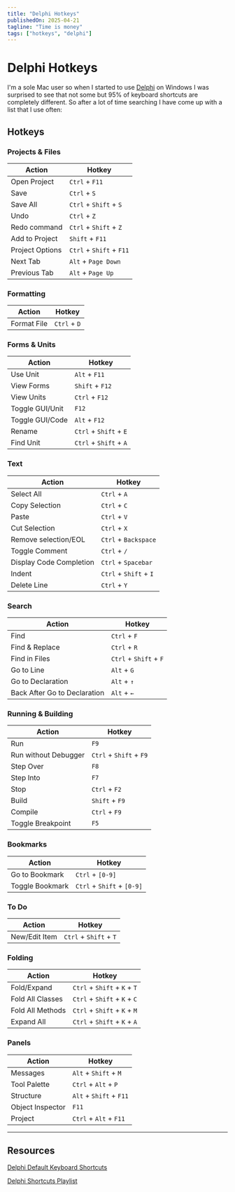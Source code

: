 ```yaml
---
title: "Delphi Hotkeys"
publishedOn: 2025-04-21
tagline: "Time is money"
tags: ["hotkeys", "delphi"]
---
```


# Delphi Hotkeys

I'm a sole Mac user so when I started to use
[Delphi](https://www.embarcadero.com/products/delphi) on Windows I was surprised
to see that not some but 95% of keyboard shortcuts are completely different. So
after a lot of time searching I have come up with a list that I use often:

## Hotkeys

### Projects & Files

| Action          | Hotkey                   |
| --------------- | ------------------------ |
| Open Project    | `Ctrl` + `F11`           |
| Save            | `Ctrl` + `S`             |
| Save All        | `Ctrl` + `Shift` + `S`   |
| Undo            | `Ctrl` + `Z`             |
| Redo command    | `Ctrl` + `Shift` + `Z`   |
| Add to Project  | `Shift` + `F11`          |
| Project Options | `Ctrl` + `Shift` + `F11` |
| Next Tab        | `Alt` + `Page Down`      |
| Previous Tab    | `Alt` + `Page Up`        |

### Formatting

| Action      | Hotkey       |
| ----------- | ------------ |
| Format File | `Ctrl` + `D` |

### Forms & Units

| Action          | Hotkey                 |
| --------------- | ---------------------- |
| Use Unit        | `Alt` + `F11`          |
| View Forms      | `Shift` + `F12`        |
| View Units      | `Ctrl` + `F12`         |
| Toggle GUI/Unit | `F12`                  |
| Toggle GUI/Code | `Alt` + `F12`          |
| Rename          | `Ctrl` + `Shift` + `E` |
| Find Unit       | `Ctrl` + `Shift` + `A` |

### Text

| Action                  | Hotkey                 |
| ----------------------- | ---------------------- |
| Select All              | `Ctrl` + `A`           |
| Copy Selection          | `Ctrl` + `C`           |
| Paste                   | `Ctrl` + `V`           |
| Cut Selection           | `Ctrl` + `X`           |
| Remove selection/EOL    | `Ctrl` + `Backspace`   |
| Toggle Comment          | `Ctrl` + `/`           |
| Display Code Completion | `Ctrl` + `Spacebar`    |
| Indent                  | `Ctrl` + `Shift` + `I` |
| Delete Line             | `Ctrl` + `Y`           |

### Search

| Action                       | Hotkey                 |
| ---------------------------- | ---------------------- |
| Find                         | `Ctrl` + `F`           |
| Find & Replace               | `Ctrl` + `R`           |
| Find in Files                | `Ctrl` + `Shift` + `F` |
| Go to Line                   | `Alt` + `G`            |
| Go to Declaration            | `Alt` + `↑`            |
| Back After Go to Declaration | `Alt` + `←`            |

### Running & Building

| Action               | Hotkey                  |
| -------------------- | ----------------------- |
| Run                  | `F9`                    |
| Run without Debugger | `Ctrl` + `Shift` + `F9` |
| Step Over            | `F8`                    |
| Step Into            | `F7`                    |
| Stop                 | `Ctrl` + `F2`           |
| Build                | `Shift` + `F9`          |
| Compile              | `Ctrl` + `F9`           |
| Toggle Breakpoint    | `F5`                    |

### Bookmarks

| Action          | Hotkey                     |
| --------------- | -------------------------- |
| Go to Bookmark  | `Ctrl` + `[0-9]`           |
| Toggle Bookmark | `Ctrl` + `Shift` + `[0-9]` |

### To Do

| Action        | Hotkey                 |
| ------------- | ---------------------- |
| New/Edit Item | `Ctrl` + `Shift` + `T` |

### Folding

| Action           | Hotkey                       |
| ---------------- | ---------------------------- |
| Fold/Expand      | `Ctrl` + `Shift` + `K` + `T` |
| Fold All Classes | `Ctrl` + `Shift` + `K` + `C` |
| Fold All Methods | `Ctrl` + `Shift` + `K` + `M` |
| Expand All       | `Ctrl` + `Shift` + `K` + `A` |

### Panels

| Action           | Hotkey                  |
| ---------------- | ----------------------- |
| Messages         | `Alt` + `Shift` + `M`   |
| Tool Palette     | `Ctrl` + `Alt` + `P`    |
| Structure        | `Alt` + `Shift` + `F11` |
| Object Inspector | `F11`                   |
| Project          | `Ctrl` + `Alt` + `F11`  |

---

## Resources

[Delphi Default Keyboard Shortcuts](https://docwiki.embarcadero.com/RADStudio/Athens/en/Default_Keyboard_Shortcuts)

[Delphi Shortcuts Playlist](https://www.youtube.com/playlist?list=PL2LTB13dh5eyh0fhlaguvBN8Vt7zl1mWa)
